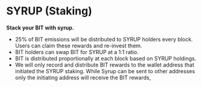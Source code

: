 # SYRUP \(Staking\)

**Stack your BIT with syrup.**

* 25% of BIT emissions will be distributed to SYRUP holders every block. Users can claim these rewards and re-invest them.
* BIT holders can swap BIT for SYRUP at a 1:1 ratio.
* BIT is distributed proportionally at each block based on SYRUP holdings.
* We will only record and distribute BIT rewards to the wallet address that initiated the SYRUP staking. While Syrup can be sent to other addresses only the initiating address will receive the BIT rewards,

